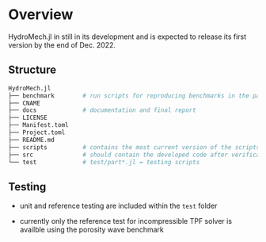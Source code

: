 # Overview

HydroMech.jl in still in its development and is expected to release its first version by the end of Dec. 2022.


## Structure

```bash
HydroMech.jl
├── benchmark        # run scripts for reproducing benchmarks in the paper
├── CNAME
├── docs             # documentation and final report
├── LICENSE
├── Manifest.toml
├── Project.toml
├── README.md
├── scripts          # contains the most current version of the scripts in development
├── src              # should contain the developed code after verification of the correctness
└── test             # test/part*.jl ↔ testing scripts
```


## Testing

- unit and reference testing are included within the `test` folder

- currently only the reference test for incompressible TPF solver is availble using the porosity wave benchmark
